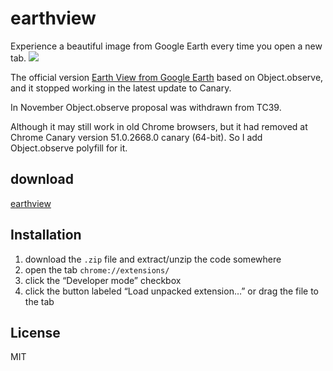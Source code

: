 # earthview
Experience a beautiful image from Google Earth every time you open a new tab.
![](https://lh3.googleusercontent.com/YCfSnpvQUOUOseQlyHiyzsZIuRPKaZMEzcEtGb9FM_a-HQ035dkD8E1krD2bX0bhzUuVez6a_Q=s1280-h800-e365-rw)

The official version [Earth View from Google Earth](https://chrome.google.com/webstore/detail/earth-view-from-google-ea/bhloflhklmhfpedakmangadcdofhnnoh) based on Object.observe, and it stopped working in the latest update to Canary.

In November Object.observe proposal was withdrawn from TC39.

Although it may still work in old Chrome browsers, but it had removed at Chrome Canary version 51.0.2668.0 canary (64-bit). So I add Object.observe polyfill for it.


## download
[earthview](https://github.com/xwartz/earthview/releases)

## Installation
1. download the `.zip` file and extract/unzip the code somewhere
2. open the tab `chrome://extensions/`
3. click the “Developer mode” checkbox
4. click the button labeled “Load unpacked extension…” or drag the file to the tab

## License
MIT

